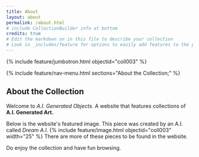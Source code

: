 ```yaml
---
title: About
layout: about
permalink: /about.html
# include CollectionBuilder info at bottom
credits: true
# Edit the markdown on in this file to describe your collection
# Look in _includes/feature for options to easily add features to the page
---
```


{% include feature/jumbotron.html objectid="coll003" %}

{% include feature/nav-menu.html sections="About the Collection;" %}

## About the Collection

Welcome to *A.I. Generated Objects*. A website that features collections of **A.I. Generated Art.**

Below is the website's featured image. This piece was created by an A.I. called *Dream A.I.*
{% include feature/image.html objectid="coll003" width="25" %}
There are more of these pieces to be found in the website.

Do enjoy the collection and have fun browsing.